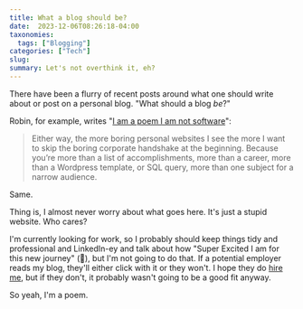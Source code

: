 ```yaml
---
title: What a blog should be?
date:  2023-12-06T08:26:18-04:00
taxonomies:
  tags: ["Blogging"]
categories: ["Tech"]
slug: 
summary: Let's not overthink it, eh?
---
```


There have been a flurry of recent posts around what one should write about or post on a personal blog. "What should a blog *be*?"

Robin, for example, writes "[I am a poem I am not software](https://robinrendle.com/notes/i-am-a-poem-i-am-not-software/)":

> Either way, the more boring personal websites I see the more I want to skip the boring corporate handshake at the beginning. Because you’re more than a list of accomplishments, more than a career, more than a Wordpress template, or SQL query, more than one subject for a narrow audience.

Same. 

Thing is, I almost never worry about what goes here. It's just a stupid website. Who cares? 

I'm currently looking for work, so I probably should keep things tidy and professional and LinkedIn-ey and talk about how "Super Excited I am for this new journey" (🤮), but I'm not going to do that. If a potential employer reads my blog, they'll either click with it or they won't. I hope they do [hire me](/hire-me), but if they don't, it probably wasn't going to be a good fit anyway.

So yeah, I'm a poem.

